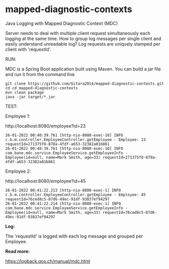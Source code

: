 # mapped-diagnostic-contexts
Java Logging with Mapped Diagnostic Context (MDC)

Server needs to deal with multiple client request simultaneously each logging at the same time. 
How to group log messages per single client and easily understand unreadable log?
Log requests are uniquely stamped per client with 'requestId'.

RUN: 

MDC is a Spring Boot application built using Maven.
You can build a jar file and run it from the command line

```
git clone https://github.com/Gitara2014/mapped-diagnostic-contexts.git
cd cd mapped-diagnostic-contexts
mvn clean package
java -jar target/*.jar
```

TEST: 

Employee 1: 

http://localhost:8080/employee?id=23

```
26-01-2022 00:40:39.761 [http-nio-8080-exec-10] INFO  c.b.m.controller.EmployeeController.getEmployee - Employee: 23 requestId=271375f8-878a-4fdf-a653-32382a01b861
26-01-2022 00:40:39.761 [http-nio-8080-exec-10] INFO  com.bane.mdc.service.EmployeeService.getEmployeeInfo - Employee(id=null, name=Mark Smith, age=33) requestId=271375f8-878a-4fdf-a653-32382a01b861
```


Employee 2: 

http://localhost:8080/employee?id=45


```
26-01-2022 00:41:22.213 [http-nio-8080-exec-1] INFO  c.b.m.controller.EmployeeController.getEmployee - Employee: 45 requestId=76ced8c5-87d6-49ec-91df-93837ef94297
26-01-2022 00:41:22.214 [http-nio-8080-exec-1] INFO  com.bane.mdc.service.EmployeeService.getEmployeeInfo - Employee(id=null, name=Mark Smith, age=33) requestId=76ced8c5-87d6-49ec-91df-93837ef94297
```

**Log:** 

The 'requestId' is logged with each log message and grouped per Employee. 

**Read more:**

https://logback.qos.ch/manual/mdc.html